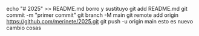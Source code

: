 echo "# 2025" >> README.md 
borro y sustituyo
git add README.md 
git commit -m "primer commit" 
git branch -M main 
git remote add origin https://github.com/merinete/2025.git
 git push -u origin main
 esto es nuevo
cambio cosas
